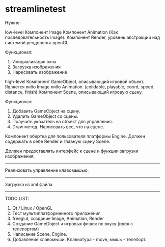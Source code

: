# streamlinetest

Нужно:

low-level
Компонент Image
Компонент Animation (Как последовательность Image).
Компонент Render, уровень абстракции над системой рендеренга openGL

Функционал:
1. Инициализация окна
2. Загрузка изображения
3. Нарисовать изображение

high-level
Компонент GameObject, описывающий игровой объект. Является либо Image либо Animation. (colidable, playable, coord, speed, distance, finish)
Компонент Scene, описывающий игровую сцену.

Функционал:
1. Добавить GameObject на сцену.
2. Удалить GameObject со сцены.
3. Получить указатель на объект для управления.
4. Draw метод. Нарисовать все, что на сцене.

Компонент обертка для пользователя платформы Engine.
Должен содержать в себе Render и главную сцену Scene.

Должен предоставлять интерфейс к сцене и функции загрузки изображения.


---
Реализовать управление клавомышью.


---
Загрузка из xml файла.

---
TODO LIST:
1. Qt / Linux / OpenGL
2. Тест мультиплатформенного приложения
3. freeglut, создание Image, Animation, Render
4. Создание GameObject и игровых фишек по вкусу (идея с телепортом)
5. Написание Scene, Engine.
6. Добавление клавомыши. Клавиатура - move, мышь - телепорт.
